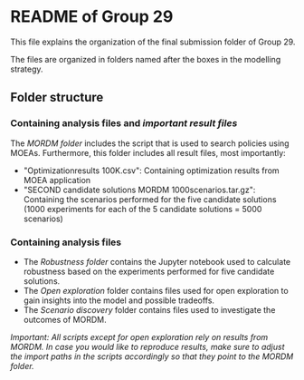 # README of Group 29
This file explains the organization of the final submission folder of Group 29.

The files are organized in folders named after the boxes in the modelling strategy.

## Folder structure
### Containing analysis files and *important result files*

The *MORDM folder* includes the script that is used to search policies using MOEAs. Furthermore, this folder includes all result files, most importantly:
- "Optimizationresults 100K.csv": Containing optimization results from MOEA application
- "SECOND candidate solutions MORDM 1000scenarios.tar.gz": Containing the scenarios performed for the five candidate solutions (1000 experiments for each of the 5 candidate solutions = 5000 scenarios)

### Containing analysis files

- The *Robustness folder* contains the Jupyter notebook used to calculate robustness based on the experiments performed for five candidate solutions.
- The *Open exploration* folder contains files used for open exploration to gain insights into the model and possible tradeoffs.
- The *Scenario discovery* folder contains files used to investigate the outcomes of MORDM.

*Important: All scripts except for open exploration rely on results from MORDM. In case you would like to reproduce results, make sure to adjust the import paths in the scripts accordingly so that they point to the MORDM folder.*


